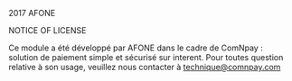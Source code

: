 2017 AFONE

NOTICE OF LICENSE

Ce module a été développé par AFONE dans le cadre de ComNpay :
solution de paiement simple et sécurisé sur interent.
Pour toutes question relative à son usage, veuillez nous contacter
à technique@comnpay.com